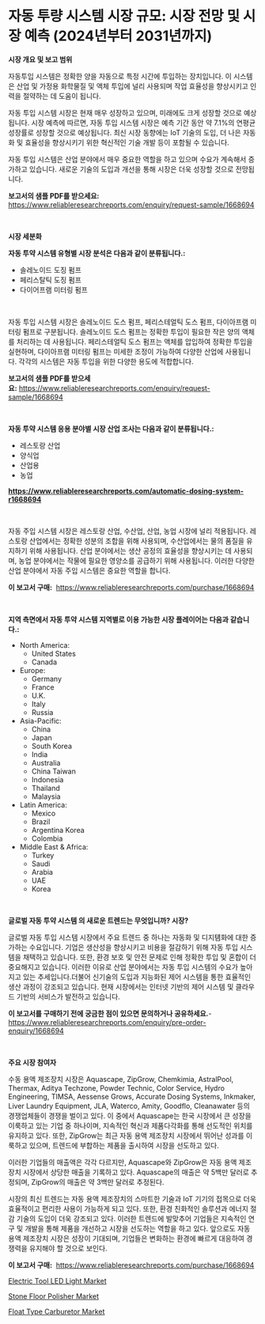 <p><h1>자동 투량 시스템 시장 규모: 시장 전망 및 시장 예측 (2024년부터 2031년까지)</h1></p><p><strong>시장 개요 및 보고 범위</strong></p>
<p><p>자동투입 시스템은 정확한 양을 자동으로 특정 시간에 투입하는 장치입니다. 이 시스템은 산업 및 가정용 화학물질 및 액체 투입에 널리 사용되며 작업 효율성을 향상시키고 인력을 절약하는 데 도움이 됩니다. </p><p>자동 투입 시스템 시장은 현재 매우 성장하고 있으며, 미래에도 크게 성장할 것으로 예상됩니다. 시장 예측에 따르면, 자동 투입 시스템 시장은 예측 기간 동안 약 7.1%의 연평균 성장률로 성장할 것으로 예상됩니다. 최신 시장 동향에는 IoT 기술의 도입, 더 나은 자동화 및 효율성을 향상시키기 위한 혁신적인 기술 개발 등이 포함될 수 있습니다.</p><p>자동 투입 시스템은 산업 분야에서 매우 중요한 역할을 하고 있으며 수요가 계속해서 증가하고 있습니다. 새로운 기술의 도입과 개선을 통해 시장은 더욱 성장할 것으로 전망됩니다.</p></p>
<p><strong>보고서의 샘플 PDF를 받으세요:</strong> <a href="https://www.reliableresearchreports.com/enquiry/request-sample/1668694">https://www.reliableresearchreports.com/enquiry/request-sample/1668694</a></p>
<p>&nbsp;</p>
<p><strong>시장 세분화</strong></p>
<p><strong>자동 투약 시스템 유형별 시장 분석은 다음과 같이 분류됩니다.:</strong></p>
<p><ul><li>솔레노이드 도징 펌프</li><li>페리스탈틱 도징 펌프</li><li>다이어프램 미터링 펌프</li></ul></p>
<p>&nbsp;</p>
<p><p>자동 투입 시스템 시장은 솔레노이드 도스 펌프, 페리스테얼틱 도스 펌프, 다이아프램 미터링 펌프로 구분됩니다. 솔레노이드 도스 펌프는 정확한 투입이 필요한 작은 양의 액체를 처리하는 데 사용됩니다. 페리스테얼틱 도스 펌프는 액체를 압입하여 정확한 투입을 실현하며, 다이아프램 미터링 펌프는 미세한 조정이 가능하여 다양한 산업에 사용됩니다. 각각의 시스템은 자동 투입을 위한 다양한 용도에 적합합니다.</p></p>
<p><strong>보고서의 샘플 PDF를 받으세요:</strong>&nbsp;<a href="https://www.reliableresearchreports.com/enquiry/request-sample/1668694">https://www.reliableresearchreports.com/enquiry/request-sample/1668694</a></p>
<p>&nbsp;</p>
<p><strong> 자동 투약 시스템 응용 분야별 시장 산업 조사는 다음과 같이 분류됩니다.:</strong></p>
<p><ul><li>레스토랑 산업</li><li>양식업</li><li>산업용</li><li>농업</li></ul></p>
<p><strong><a href="https://www.reliableresearchreports.com/automatic-dosing-system-r1668694">https://www.reliableresearchreports.com/automatic-dosing-system-r1668694</a></strong></p>
<p>&nbsp;</p>
<p><p>자동 주입 시스템 시장은 레스토랑 산업, 수산업, 산업, 농업 시장에 널리 적용됩니다. 레스토랑 산업에서는 정확한 성분의 조합을 위해 사용되며, 수산업에서는 물의 품질을 유지하기 위해 사용됩니다. 산업 분야에서는 생산 공정의 효율성을 향상시키는 데 사용되며, 농업 분야에서는 작물에 필요한 영양소를 공급하기 위해 사용됩니다. 이러한 다양한 산업 분야에서 자동 주입 시스템은 중요한 역할을 합니다.</p></p>
<p><strong>이 보고서 구매:</strong>&nbsp; <a href="https://www.reliableresearchreports.com/purchase/1668694">https://www.reliableresearchreports.com/purchase/1668694</a></p>
<p>&nbsp;</p>
<p><strong>지역 측면에서 자동 투약 시스템 지역별로 이용 가능한 시장 플레이어는 다음과 같습니다.:</strong></p>
<p><ul>
    <li>
        North America:
        <ul>
            <li>United States</li>
            <li>Canada</li>
        </ul>
    </li>
    <li>
        Europe:
        <ul>
            <li>Germany</li>
            <li>France</li>
            <li>U.K.</li>
            <li>Italy</li>
            <li>Russia</li>
        </ul>
    </li>
    <li>
        Asia-Pacific:
        <ul>
            <li>China</li>
            <li>Japan</li>
            <li>South Korea</li>
            <li>India</li>
            <li>Australia</li>
            <li>China Taiwan</li>
            <li>Indonesia</li>
            <li>Thailand</li>
            <li>Malaysia</li>
        </ul>
    </li>
    <li>
        Latin America:
        <ul>
            <li>Mexico</li>
            <li>Brazil</li>
            <li>Argentina Korea</li>
            <li>Colombia</li>
        </ul>
    </li>
    <li>
        Middle East & Africa:
        <ul>
            <li>Turkey</li>
            <li>Saudi</li>
            <li>Arabia</li>
            <li>UAE</li>
            <li>Korea</li>
        </ul>
    </li>
    </ul></p>
<p>&nbsp;</p>
<p><strong>글로벌 자동 투약 시스템 의 새로운 트렌드는 무엇입니까? 시장?</strong></p>
<p><p>글로벌 자동 투입 시스템 시장에서 주요 트렌드 중 하나는 자동화 및 디지턤화에 대한 증가하는 수요입니다. 기업은 생산성을 향상시키고 비용을 절감하기 위해 자동 투입 시스템을 채택하고 있습니다. 또한, 환경 보호 및 안전 문제로 인해 정확한 투입 및 혼합이 더 중요해지고 있습니다. 이러한 이유로 산업 분야에서는 자동 투입 시스템의 수요가 높아지고 있는 추세입니다.더불어 신기술의 도입과 지능화된 제어 시스템을 통한 효율적인 생산 과정이 강조되고 있습니다. 현재 시장에서는 인터넷 기반의 제어 시스템 및 클라우드 기반의 서비스가 발전하고 있습니다.</p></p>
<p><strong>이 보고서를 구매하기 전에 궁금한 점이 있으면 문의하거나 공유하세요.</strong>- <a href="https://www.reliableresearchreports.com/enquiry/pre-order-enquiry/1668694">https://www.reliableresearchreports.com/enquiry/pre-order-enquiry/1668694</a></p>
<p>&nbsp;</p>
<p><strong>주요 시장 참여자</strong></p>
<p><p>수동 용액 제조장치 시장은 Aquascape, ZipGrow, Chemkimia, AstralPool, Thermax, Aditya Techzone, Powder Technic, Color Service, Hydro Engineering, TIMSA, Aessense Grows, Accurate Dosing Systems, Inkmaker, Liver Laundry Equipment, JLA, Waterco, Amity, Goodflo, Cleanawater 등의 경쟁업체들이 경쟁을 벌이고 있다. 이 중에서 Aquascape는 한국 시장에서 큰 성장을 이룩하고 있는 기업 중 하나이며, 지속적인 혁신과 제품다각화를 통해 선도적인 위치를 유지하고 있다. 또한, ZipGrow는 최근 자동 용액 제조장치 시장에서 뛰어난 성과를 이룩하고 있으며, 트렌드에 부합하는 제품을 출시하여 시장을 선도하고 있다.</p><p>이러한 기업들의 매출액은 각각 다르지만, Aquascape와 ZipGrow은 자동 용액 제조장치 시장에서 상당한 매출을 기록하고 있다. Aquascape의 매출은 약 5백만 달러로 추정되며, ZipGrow의 매출은 약 3백만 달러로 추정된다.</p><p>시장의 최신 트렌드는 자동 용액 제조장치의 스마트한 기술과 IoT 기기의 접목으로 더욱 효율적이고 편리한 사용이 가능하게 되고 있다. 또한, 환경 친화적인 솔루션과 에너지 절감 기술의 도입이 더욱 강조되고 있다. 이러한 트렌드에 발맞추어 기업들은 지속적인 연구 및 개발을 통해 제품을 개선하고 시장을 선도하는 역할을 하고 있다. 앞으로도 자동 용액 제조장치 시장은 성장이 기대되며, 기업들은 변화하는 환경에 빠르게 대응하여 경쟁력을 유지해야 할 것으로 보인다.</p></p>
<p><strong>이 보고서 구매:</strong>&nbsp;&nbsp;<a href="https://www.reliableresearchreports.com/purchase/1668694">https://www.reliableresearchreports.com/purchase/1668694</a></p>
<p><p><a href="https://sudsy-motorcycle-bbc.notion.site/Electric-Tool-LED-Light-Market-The-Key-To-Successful-Business-Strategy-Forecast-Till-2031-22e1b714c5e742aca6f9aef2a65762a1">Electric Tool LED Light Market</a></p><p><a href="https://github.com/edytherolanlouisejk1miz0wig/Market-Research-Report-List-2/blob/main/stone-floor-polisher-market.md">Stone Floor Polisher Market</a></p><p><a href="https://github.com/peachesmcdowel1/Market-Research-Report-List-2/blob/main/float-type-carburetor-market.md">Float Type Carburetor Market</a></p></p>